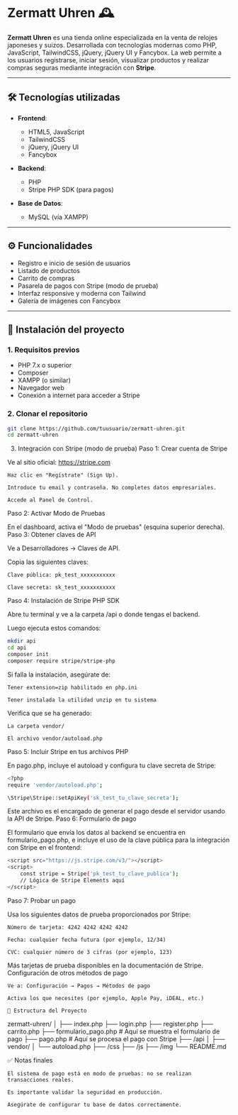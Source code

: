# Zermatt Uhren 🕰️

**Zermatt Uhren** es una tienda online especializada en la venta de relojes japoneses y suizos. Desarrollada con tecnologías modernas como PHP, JavaScript, TailwindCSS, jQuery, jQuery UI y Fancybox. La web permite a los usuarios registrarse, iniciar sesión, visualizar productos y realizar compras seguras mediante integración con **Stripe**.

---

## 🛠️ Tecnologías utilizadas

- **Frontend**:
  - HTML5, JavaScript
  - TailwindCSS
  - jQuery, jQuery UI
  - Fancybox

- **Backend**:
  - PHP
  - Stripe PHP SDK (para pagos)

- **Base de Datos**:
  - MySQL (vía XAMPP)

---

## ⚙️ Funcionalidades

- Registro e inicio de sesión de usuarios
- Listado de productos
- Carrito de compras
- Pasarela de pagos con Stripe (modo de prueba)
- Interfaz responsive y moderna con Tailwind
- Galería de imágenes con Fancybox

---

## 🧾 Instalación del proyecto

### 1. Requisitos previos

- PHP 7.x o superior
- Composer
- XAMPP (o similar)
- Navegador web
- Conexión a internet para acceder a Stripe

### 2. Clonar el repositorio

```bash
git clone https://github.com/tuusuario/zermatt-uhren.git
cd zermatt-uhren
```
3. Integración con Stripe (modo de prueba)
Paso 1: Crear cuenta de Stripe

Ve al sitio oficial: https://stripe.com

    Haz clic en "Regístrate" (Sign Up).

    Introduce tu email y contraseña. No completes datos empresariales.

    Accede al Panel de Control.

Paso 2: Activar Modo de Pruebas

En el dashboard, activa el "Modo de pruebas" (esquina superior derecha).
Paso 3: Obtener claves de API

Ve a Desarrolladores → Claves de API.

Copia las siguientes claves:

    Clave pública: pk_test_xxxxxxxxxxx

    Clave secreta: sk_test_xxxxxxxxxxx

Paso 4: Instalación de Stripe PHP SDK

Abre tu terminal y ve a la carpeta /api o donde tengas el backend.

Luego ejecuta estos comandos:
```bash
mkdir api
cd api
composer init
composer require stripe/stripe-php
```
Si falla la instalación, asegúrate de:

    Tener extension=zip habilitado en php.ini

    Tener instalada la utilidad unzip en tu sistema

Verifica que se ha generado:

    La carpeta vendor/

    El archivo vendor/autoload.php

Paso 5: Incluir Stripe en tus archivos PHP

En pago.php, incluye el autoload y configura tu clave secreta de Stripe:
```bash
<?php
require 'vendor/autoload.php';

\Stripe\Stripe::setApiKey('sk_test_tu_clave_secreta');
```

Este archivo es el encargado de generar el pago desde el servidor usando la API de Stripe.
Paso 6: Formulario de pago

El formulario que envía los datos al backend se encuentra en formulario_pago.php, e incluye el uso de la clave pública para la integración con Stripe en el frontend:
```bash
<script src="https://js.stripe.com/v3/"></script>
<script>
    const stripe = Stripe('pk_test_tu_clave_publica');
    // Lógica de Stripe Elements aquí
</script>
```
Paso 7: Probar un pago

Usa los siguientes datos de prueba proporcionados por Stripe:

    Número de tarjeta: 4242 4242 4242 4242

    Fecha: cualquier fecha futura (por ejemplo, 12/34)

    CVC: cualquier número de 3 cifras (por ejemplo, 123)

Más tarjetas de prueba disponibles en la documentación de Stripe.
Configuración de otros métodos de pago

    Ve a: Configuración → Pagos → Métodos de pago

    Activa los que necesites (por ejemplo, Apple Pay, iDEAL, etc.)

    📂 Estructura del Proyecto

zermatt-uhren/
│
├── index.php
├── login.php
├── register.php
├── carrito.php
├── formulario_pago.php   # Aquí se muestra el formulario de pago
├── pago.php              # Aquí se procesa el pago con Stripe
├── /api
│   ├── vendor/
│   └── autoload.php
├── /css
├── /js
├── /img
└── README.md

✅ Notas finales

    El sistema de pago está en modo de pruebas: no se realizan transacciones reales.

    Es importante validar la seguridad en producción.

    Asegúrate de configurar tu base de datos correctamente.
